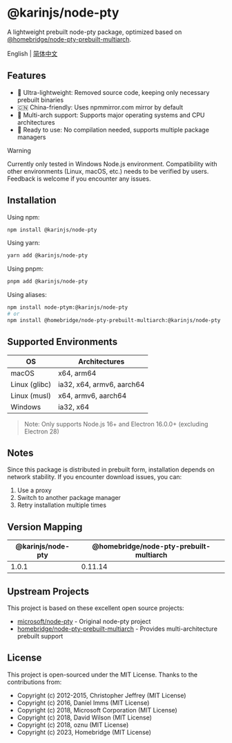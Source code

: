 # @karinjs/node-pty

A lightweight prebuilt node-pty package, optimized based on [@homebridge/node-pty-prebuilt-multiarch](https://github.com/homebridge/node-pty-prebuilt-multiarch).

English | [简体中文](./README.md)

## Features

- 🚀 Ultra-lightweight: Removed source code, keeping only necessary prebuilt binaries
- 🇨🇳 China-friendly: Uses npmmirror.com mirror by default
- 💪 Multi-arch support: Supports major operating systems and CPU architectures
- 🔧 Ready to use: No compilation needed, supports multiple package managers

> [!WARNING]  
> Currently only tested in Windows Node.js environment. Compatibility with other environments (Linux, macOS, etc.) needs to be verified by users. Feedback is welcome if you encounter any issues.

## Installation

Using npm:

```bash
npm install @karinjs/node-pty
```

Using yarn:

```bash
yarn add @karinjs/node-pty
```

Using pnpm:

```bash
pnpm add @karinjs/node-pty
```

Using aliases:

```bash
npm install node-ptym:@karinjs/node-pty
# or
npm install @homebridge/node-pty-prebuilt-multiarch:@karinjs/node-pty
```

## Supported Environments

| OS            | Architectures             |
| ------------- | ------------------------- |
| macOS         | x64, arm64                |
| Linux (glibc) | ia32, x64, armv6, aarch64 |
| Linux (musl)  | x64, armv6, aarch64       |
| Windows       | ia32, x64                 |

> Note: Only supports Node.js 16+ and Electron 16.0.0+ (excluding Electron 28)

## Notes

Since this package is distributed in prebuilt form, installation depends on network stability. If you encounter download issues, you can:

1. Use a proxy
2. Switch to another package manager
3. Retry installation multiple times

## Version Mapping

| @karinjs/node-pty | @homebridge/node-pty-prebuilt-multiarch |
| ----------------- | --------------------------------------- |
| 1.0.1             | 0.11.14                                 |

## Upstream Projects

This project is based on these excellent open source projects:

- [microsoft/node-pty](https://github.com/microsoft/node-pty) - Original node-pty project
- [homebridge/node-pty-prebuilt-multiarch](https://github.com/homebridge/node-pty-prebuilt-multiarch) - Provides multi-architecture prebuilt support

## License

This project is open-sourced under the MIT License. Thanks to the contributions from:

- Copyright (c) 2012-2015, Christopher Jeffrey (MIT License)
- Copyright (c) 2016, Daniel Imms (MIT License)
- Copyright (c) 2018, Microsoft Corporation (MIT License)
- Copyright (c) 2018, David Wilson (MIT License)
- Copyright (c) 2018, oznu (MIT License)
- Copyright (c) 2023, Homebridge (MIT License) 